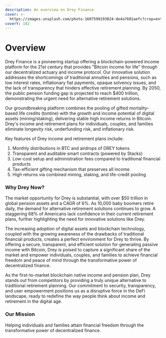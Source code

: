 ```yaml
---
description: An overview on Drey Finance
cover: >-
  https://images.unsplash.com/photo-1607599193024-de4a7601aefc?crop=entropy&cs=srgb&fm=jpg&ixid=MnwxOTcwMjR8MHwxfHNlYXJjaHw3fHxzcXVpcnJlbHxlbnwwfHx8fDE2ODM1MDI2NDU&ixlib=rb-4.0.3&q=85
coverY: 102
---
```


# Overview

Drey Finance is a pioneering startup offering a blockchain-powered income platform for the 21st century that provides "Bitcoin income for life" through our decentralized actuary and income protocol. Our innovative solution addresses the shortcomings of traditional annuities and pensions, such as low interest rates, inflationary fiat payments, opaque solvency issues, and the lack of transparency that hinders effective retirement planning. By 2050, the public pension funding gap is projected to reach $400 trillion, demonstrating the urgent need for alternative retirement solutions.

Our groundbreaking platform combines the pooling of gifted mortality-based life credits (tontine) with the growth and income potential of digital assets (mining/staking), delivering stable high income returns in Bitcoin. Drey's income and retirement plans for individuals, couples, and families eliminate longevity risk, underfunding risk, and inflationary risk.

Key features of Drey income and retirement plans include:

1. Monthly distributions in BTC and airdrops of DREY tokens
2. Transparent and auditable smart contracts (powered by Stacks)
3. Low-cost setup and administration fees compared to traditional financial products
4. Tax-efficient gifting mechanism that preserves all income
5. High returns via combined mining, staking, and life-credit pooling

### Why Drey Now?

The market opportunity for Drey is substantial, with over $50 trillion in global pension assets and a CAGR of 6%. As 10,000 baby boomers retire daily, the demand for alternative retirement solutions continues to grow. A staggering 68% of Americans lack confidence in their current retirement plans, further highlighting the need for innovative solutions like Drey.

The increasing adoption of digital assets and blockchain technology, coupled with the growing awareness of the drawbacks of traditional financial products, creates a perfect environment for Drey to thrive. By offering a secure, transparent, and efficient solution for generating passive income with Bitcoin, Drey is poised to capture a significant share of the market and empower individuals, couples, and families to achieve financial freedom and peace of mind through the transformative power of decentralized finance.

As the first-to-market blockchain native income and pension plan, Drey stands out from competitors by providing a truly unique alternative to traditional retirement planning. Our commitment to security, transparency, and user empowerment positions us as a disruptive force in the DeFi landscape, ready to redefine the way people think about income and retirement in the digital age.

### Our Mission

Helping individuals and families attain financial freedom through the transformative power of decentralized finance.
